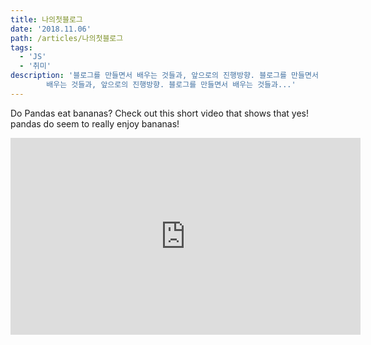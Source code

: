 ```yaml
---
title: 나의첫블로그
date: '2018.11.06'
path: /articles/나의첫블로그
tags:
  - 'JS'
  - '취미'
description: '블로그를 만들면서 배우는 것들과, 앞으로의 진행방향. 블로그를 만들면서
        배우는 것들과, 앞으로의 진행방향. 블로그를 만들면서 배우는 것들과...'
---
```


Do Pandas eat bananas? Check out this short video that shows that yes! pandas do
seem to really enjoy bananas!

<iframe width="560" height="315" src="https://www.youtube.com/embed/4SZl1r2O_bY" frameborder="0" allowfullscreen></iframe>
